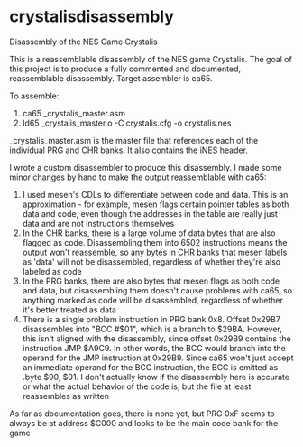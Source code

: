 # crystalisdisassembly
Disassembly of the NES Game Crystalis

This is a reassemblable disassembly of the NES game Crystalis. The goal of this project is to produce a fully commented and documented, reassemblable disassembly. Target assembler is ca65.

To assemble:

  1. ca65 _crystalis_master.asm
  2. ld65 _crystalis_master.o -C crystalis.cfg -o crystalis.nes

_crystalis_master.asm is the master file that references each of the individual PRG and CHR banks. It also contains the iNES header.

I wrote a custom disassembler to produce this disassembly. I made some minor changes by hand to make the output reassemblable with ca65:
  1. I used mesen's CDLs to differentiate between code and data. This is an approximation - for example, mesen flags certain pointer tables as both data and code, even though the addresses in the table are really just data and are not instructions themselves
  2. In the CHR banks, there is a large volume of data bytes that are also flagged as code. Disassembling them into 6502 instructions means the output won't reassemble, so any bytes in CHR banks that mesen labels as 'data' will not be disassembled, regardless of whether they're also labeled as code
  3. In the PRG banks, there are also bytes that mesen flags as both code and data, but disassembling them doesn't cause problems with ca65, so anything marked as code will be disassembled, regardless of whether it's better treated as data
  4. There is a single problem instruction in PRG bank 0x8. Offset 0x29B7 disassembles into "BCC #$01", which is a branch to $29BA. However, this isn't aligned with the disassembly, since offset 0x29B9 contains the instruction JMP $A9C9. In other words, the BCC would branch into the operand for the JMP instruction at 0x29B9. Since ca65 won't just accept an immediate operand for the BCC instruction, the BCC is emitted as .byte $90, $01. I don't actually know if the disassembly here is accurate or what the actual behavior of the code is, but the file at least reassembles as written

As far as documentation goes, there is none yet, but PRG 0xF seems to always be at address $C000 and looks to be the main code bank for the game
